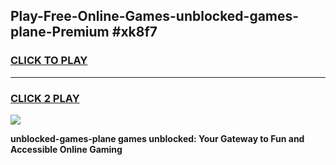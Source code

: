 
## Play-Free-Online-Games-unblocked-games-plane-Premium #xk8f7
<h3>
<a href="https://premium.freeplayer.one?title=unblocked-games-plane&ref=8M">CLICK TO PLAY</a></h3>
<hr>

<h3>
<a href="https://premium.freeplayer.one?title=unblocked-games-plane&ref=8M">CLICK 2 PLAY</a>
  
</h3>

<a href="https://premium.freeplayer.one?title=unblocked-games-plane&ref=8M"><img src="https://clearcache.store/games.png"></a>


**unblocked-games-plane games unblocked: Your Gateway to Fun and Accessible Online Gaming**
